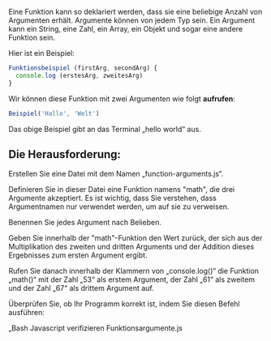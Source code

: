 Eine Funktion kann so deklariert werden, dass sie eine beliebige Anzahl von Argumenten erhält. Argumente können von jedem Typ sein. Ein Argument kann ein String, eine Zahl, ein Array, ein Objekt und sogar eine andere Funktion sein.

Hier ist ein Beispiel:

```js
Funktionsbeispiel (firstArg, secondArg) {
  console.log (erstesArg, zweitesArg)
}
```

Wir können diese Funktion mit zwei Argumenten wie folgt **aufrufen**:

```js
Beispiel('Hallo', 'Welt')
```

Das obige Beispiel gibt an das Terminal „hello world“ aus.

## Die Herausforderung:

Erstellen Sie eine Datei mit dem Namen „function-arguments.js“.

Definieren Sie in dieser Datei eine Funktion namens "math", die drei Argumente akzeptiert. Es ist wichtig, dass Sie verstehen, dass Argumentnamen nur verwendet werden, um auf sie zu verweisen.

Benennen Sie jedes Argument nach Belieben.

Geben Sie innerhalb der "math"-Funktion den Wert zurück, der sich aus der Multiplikation des zweiten und dritten Arguments und der Addition dieses Ergebnisses zum ersten Argument ergibt.

Rufen Sie danach innerhalb der Klammern von „console.log()“ die Funktion „math()“ mit der Zahl „53“ als erstem Argument, der Zahl „61“ als zweitem und der Zahl „67“ als drittem Argument auf.

Überprüfen Sie, ob Ihr Programm korrekt ist, indem Sie diesen Befehl ausführen:

„Bash
Javascript verifizieren Funktionsargumente.js
```